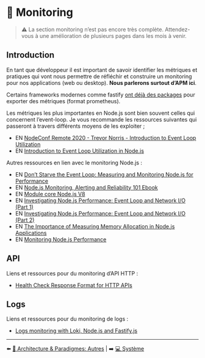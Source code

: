 # 🔬 Monitoring

> ⚠️ La section monitoring n’est pas encore très complète. Attendez-vous à une amélioration de plusieurs pages dans les mois à venir.

## Introduction
En tant que développeur il est important de savoir identifier les métriques et pratiques qui vont nous permettre de réfléchir et construire un monitoring pour nos applications (web ou desktop). **Nous parlerons surtout d’APM ici**.

Certains frameworks modernes comme fastify [ont déjà des packages](https://www.npmjs.com/package/fastify-metrics) pour exporter des métriques (format prometheus).

Les métriques les plus importantes en Node.js sont bien souvent celles qui concernent l’event-loop. Je vous recommande les ressources suivantes qui passeront à travers différents moyens de les exploiter ;

- EN [NodeConf Remote 2020 - Trevor Norris - Introduction to Event Loop Utilization](https://www.youtube.com/watch?v=WetXnEPraYM&list=PL0CdgOSSGlBalMPxFFycq7OIqQF8cJS28&index=13)
- EN [Introduction to Event Loop Utilization in Node.js](https://nodesource.com/blog/event-loop-utilization-nodejs/)

Autres ressources en lien avec le monitoring Node.js :

- EN [Don’t Starve the Event Loop: Measuring and Monitoring Node.js for Performance](https://www.youtube.com/watch?v=9RhOGoChGqo)
- EN [Node.js Monitoring, Alerting and Reliability 101 Ebook](https://risingstack.com/resources/node-js-monitoring-ebook)
- EN [Module core Node.js V8](https://nodejs.org/dist/latest-v15.x/docs/api/v8.html)
- EN [Investigating Node.js Performance: Event Loop and Network I/O (Part 1)](https://medium.com/airtable-eng/node-js-performance-event-loop-and-network-i-o-part-1-ed66076109d3)
- EN [Investigating Node.js Performance: Event Loop and Network I/O (Part 2)](https://medium.com/airtable-eng/investigating-node-js-performance-event-loop-and-network-i-o-part-2-e9d1a8d4da8a)
- EN [The Importance of Measuring Memory Allocation in Node.js Applications](https://www.nearform.com/blog/tracking-memory-allocation-node-js/)
- EN [Monitoring Node.js Performance](https://hire.jonasgalvez.com.br/2023/jan/31/monitoring-nodejs-performance/)

## API
Liens et ressources pour du monitoring d’API HTTP :

- [Health Check Response Format for HTTP APIs](https://tools.ietf.org/id/draft-inadarei-api-health-check-01.html)

## Logs
Liens et ressources pour du monitoring de logs :

- [Logs monitoring with Loki, Node.js and Fastify.js](https://dev.to/fraxken/logs-monitoring-with-loki-nodejs-and-fastifyjs-3h8k)

---

⬅️ [🌇 Architecture & Paradigmes: Autres](../10-architecture/9-others.md) |
➡️ [💻 Système](../12-system/1-system.md)
